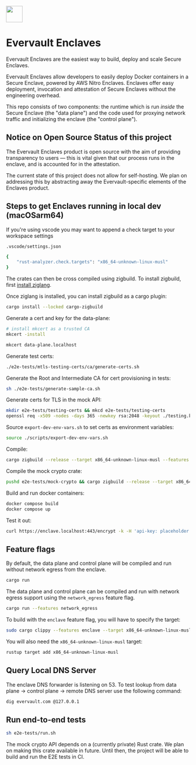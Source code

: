 <a href="https://evervault.com/primitives/enclaves"><img src="https://evervault.com/images/logo-color.svg" height="45" /></a>

# Evervault Enclaves

Evervault Enclaves are the easiest way to build, deploy and scale Secure Enclaves.

Evervault Enclaves allow developers to easily deploy Docker containers in a Secure Enclave, powered by AWS Nitro Enclaves. Enclaves offer easy deployment, invocation and attestation of Secure Enclaves without the engineering overhead.

This repo consists of two components: the runtime which is run _inside_ the Secure Enclave (the "data plane") and the code used for proxying network traffic and initializing the enclave (the "control plane").

## Notice on Open Source Status of this project

The Evervault Enclaves product is open source with the aim of providing transparency to users — this is vital given that our process runs in the enclave, and is accounted for in the attestation.

The current state of this project does not allow for self-hosting. We plan on addressing this by abstracting away the Evervault-specific elements of the Enclaves product.

## Steps to get Enclaves running in local dev (macOSarm64)

If you're using vscode you may want to append a check target to your workspace settings

`.vscode/settings.json`
```sh
{
	"rust-analyzer.check.targets": "x86_64-unknown-linux-musl"
}
```

The crates can then be cross compiled using zigbuild. To install zigbuild, first [install ziglang](https://ziglang.org/learn/getting-started/#installing-zig).

Once ziglang is installed, you can install zigbuild as a cargo plugin:

```sh
cargo install --locked cargo-zigbuild
```

Generate a cert and key for the data-plane:
```sh
# install mkcert as a trusted CA
mkcert -install

mkcert data-plane.localhost
```

Generate test certs:
```sh
./e2e-tests/mtls-testing-certs/ca/generate-certs.sh
```

Generate the Root and Intermediate CA for cert provisioning in tests:
```sh
sh ./e2e-tests/generate-sample-ca.sh
```

Generate certs for TLS in the mock API:
```sh
mkdir e2e-tests/testing-certs && mkcd e2e-tests/testing-certs
openssl req -x509 -nodes -days 365 -newkey rsa:2048 -keyout ./testing.key -out testing.crt
```

Source `export-dev-env-vars.sh` to set certs as environment variables:
```sh
source ./scripts/export-dev-env-vars.sh
```

Compile:
```sh
cargo zigbuild --release --target x86_64-unknown-linux-musl --features network_egress
```

Compile the mock crypto crate:
```sh
pushd e2e-tests/mock-crypto && cargo zigbuild --release --target x86_64-unknown-linux-musl && popd
```

Build and run docker containers:
```sh
docker compose build
docker compose up
```

Test it out:
```sh
curl https://enclave.localhost:443/encrypt -k -H 'api-key: placeholder' --data '{"hello": "world"}' -H "Content-Type: application/json"
```

## Feature flags

By default, the data plane and control plane will be compiled and run without network egress from the enclave.
```sh
cargo run
```

The data plane and control plane can be compiled and run with network egress support using the `network_egress` feature flag.
```sh
cargo run --features network_egress
```

To build with the `enclave` feature flag, you will have to specify the target:
```sh
sudo cargo clippy --features enclave --target x86_64-unknown-linux-musl
```

You will also need the `x86_64-unknown-linux-musl` target:
```sh
rustup target add x86_64-unknown-linux-musl
```

## Query Local DNS Server

The enclave DNS forwarder is listening on 53. To test lookup from data plane -> control plane -> remote DNS server use the following command:
```sh
dig evervault.com @127.0.0.1
```

## Run end-to-end tests
```sh
sh e2e-tests/run.sh
```

The mock crypto API depends on a (currently private) Rust crate. We plan on making this crate available in future.
Until then, the project will be able to build and run the E2E tests in CI.
